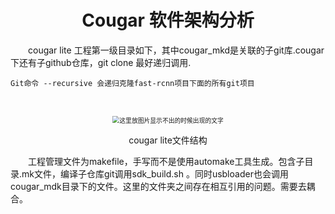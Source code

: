 

# <center>Cougar 软件架构分析
&emsp;&emsp;cougar lite 工程第一级目录如下，其中cougar_mkd是关联的子git库.cougar下还有子github仓库，git clone 最好递归调用.
```
Git命令 --recursive 会递归克隆fast-rcnn项目下面的所有git项目
```
&emsp;&emsp;
<div align=center>
<img src="../images/da20a364daefdec35e77e4dc94c262729d858589e9d75315d292cf3604123453.png"
     alt="这里放图片显示不出的时候出现的文字"
     style="zoom:70%"/>
<center><p>cougar lite文件结构</p></center>
</div>

&emsp;&emsp;工程管理文件为makefile，手写而不是使用automake工具生成。包含子目录.mk文件，编译子仓库git调用sdk_build.sh 。同时usbloader也会调用cougar_mdk目录下的文件。这里的文件夹之间存在相互引用的问题。需要去耦合。




